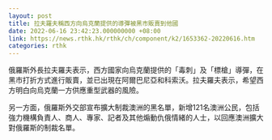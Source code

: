 ```yaml
---
layout: post
title: 拉夫羅夫稱西方向烏克蘭提供的導彈被黑市販賣到他國
date: 2022-06-16 23:42:23.000000000 +08:00
link: https://news.rthk.hk/rthk/ch/component/k2/1653362-20220616.htm
categories: rthk
---
```


俄羅斯外長拉夫羅夫表示，西方國家向烏克蘭提供的「毒刺」及「標槍」導彈，在黑市打折方式進行販賣，並已出現在阿爾巴尼亞和科索沃。拉夫羅夫表示，希望西方明白向烏克蘭一方供應重型武器的風險。

另一方面，俄羅斯外交部宣布擴大制裁澳洲的黑名單，新增121名澳洲公民，包括強力機構負責人、商人、專家、記者及其他煽動仇俄情緒的人士，以回應澳洲擴大對俄羅斯的制裁名單。
